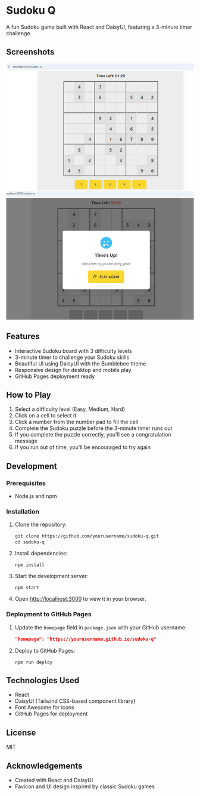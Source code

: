 # Sudoku Q

A fun Sudoku game built with React and DaisyUI, featuring a 3-minute timer challenge.

## Screenshots

![Sudoku Q Game Screenshot](./sudoku-q-screenshot.png)
![Sudoku Q Game Over Screen](./sudoku-q-game-over.png)

## Features

- Interactive Sudoku board with 3 difficulty levels
- 3-minute timer to challenge your Sudoku skills
- Beautiful UI using DaisyUI with the Bumblebee theme
- Responsive design for desktop and mobile play
- GitHub Pages deployment ready

## How to Play

1. Select a difficulty level (Easy, Medium, Hard)
2. Click on a cell to select it
3. Click a number from the number pad to fill the cell
4. Complete the Sudoku puzzle before the 3-minute timer runs out
5. If you complete the puzzle correctly, you'll see a congratulation message
6. If you run out of time, you'll be encouraged to try again

## Development

### Prerequisites

- Node.js and npm

### Installation

1. Clone the repository:
   ```
   git clone https://github.com/yourusername/sudoku-q.git
   cd sudoku-q
   ```

2. Install dependencies:
   ```
   npm install
   ```

3. Start the development server:
   ```
   npm start
   ```

4. Open [http://localhost:3000](http://localhost:3000) to view it in your browser.

### Deployment to GitHub Pages

1. Update the `homepage` field in `package.json` with your GitHub username:
   ```json
   "homepage": "https://yourusername.github.io/sudoku-q"
   ```

2. Deploy to GitHub Pages:
   ```
   npm run deploy
   ```

## Technologies Used

- React
- DaisyUI (Tailwind CSS-based component library)
- Font Awesome for icons
- GitHub Pages for deployment

## License

MIT

## Acknowledgements

- Created with React and DaisyUI
- Favicon and UI design inspired by classic Sudoku games
